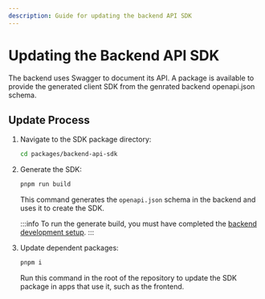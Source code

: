 ```yaml
---
description: Guide for updating the backend API SDK
---
```


# Updating the Backend API SDK

The backend uses Swagger to document its API. A package is available to provide the generated client SDK from the genrated backend openapi.json schema.

## Update Process

1. Navigate to the SDK package directory:
   ```bash
   cd packages/backend-api-sdk
   ```

2. Generate the SDK:
   ```bash
   pnpm run build
   ```
   This command generates the `openapi.json` schema in the backend and uses it to create the SDK.

   :::info
   To run the generate build, you must have completed the [backend development setup](./development-setup.md#backend-setup).
   :::

3. Update dependent packages:
   ```bash
   pnpm i
   ```
   Run this command in the root of the repository to update the SDK package in apps that use it, such as the frontend.
